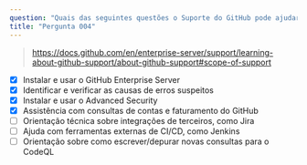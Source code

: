 ```yaml
---
question: "Quais das seguintes questões o Suporte do GitHub pode ajudar a resolver? (Escolha quatro.)"
title: "Pergunta 004"
---
```


> https://docs.github.com/en/enterprise-server/support/learning-about-github-support/about-github-support#scope-of-support
- [x] Instalar e usar o GitHub Enterprise Server
- [x] Identificar e verificar as causas de erros suspeitos
- [x] Instalar e usar o Advanced Security
- [x] Assistência com consultas de contas e faturamento do GitHub
- [ ] Orientação técnica sobre integrações de terceiros, como Jira
- [ ] Ajuda com ferramentas externas de CI/CD, como Jenkins
- [ ] Orientação sobre como escrever/depurar novas consultas para o CodeQL
